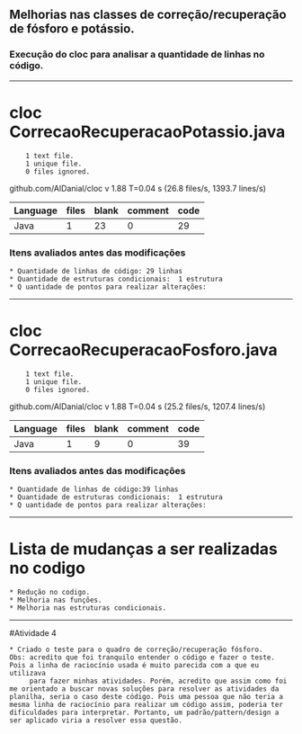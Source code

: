 
## Melhorias nas classes de correção/recuperação de fósforo e potássio.


### Execução do cloc para analisar a quantidade de linhas no código.



-------------------------------------------------------------------------------

                                                            
# cloc CorrecaoRecuperacaoPotassio.java                                  
                                                           
        1 text file.                                     
        1 unique file.                 
        0 files ignored.
        
github.com/AlDanial/cloc v 1.88  T=0.04 s (26.8 files/s, 1393.7 lines/s)  


Language    |                 files    |      blank   |     comment     |     code
------------|--------------------------|--------------|-----------------|----------
Java        |                     1    |        23    |          0      |       29

 ### Itens avaliados antes das modificações 
    
   
    * Quantidade de linhas de código: 29 linhas 
    * Quantidade de estruturas condicionais:  1 estrutura
    * Q uantidade de pontos para realizar alterações: 



-------------------------------------------------------------------------------


                                                            
# cloc CorrecaoRecuperacaoFosforo.java                     
                                                           
        1 text file.                                     
        1 unique file.                 
        0 files ignored.
        
github.com/AlDanial/cloc v 1.88  T=0.04 s (25.2 files/s, 1207.4 lines/s)      


Language    |                 files    |      blank   |     comment     |     code
------------|--------------------------|--------------|-----------------|----------
Java        |                     1    |        9    |          0      |       39

 ### Itens avaliados antes das modificações
    
   
    * Quantidade de linhas de código:39 linhas 
    * Quantidade de estruturas condicionais:  1 estrutura 
    * Q uantidade de pontos para realizar alterações: 


-------------------------------------------------------------------------------
                                                            
# Lista de mudanças a ser realizadas no codigo 
                                                            
    * Redução no codigo.                                          
    * Melhoria nas funções.
    * Melhoria nas estruturas condicionais.
                                                            
-------------------------------------------------------------------------------


#Atividade 4

    * Criado o teste para o quadro de correção/recuperação fósforo.
    Obs: acredito que foi tranquilo entender o código e fazer o teste. Pois a linha de raciocínio usada é muito parecida com a que eu utilizava
         para fazer minhas atividades. Porém, acredito que assim como foi me orientado a buscar novas soluções para resolver as atividades da planilha, seria o caso deste código. Pois uma pessoa que não teria a mesma linha de raciocínio para realizar um código assim, poderia ter dificuldades para interpretar. Portanto, um padrão/pattern/design a ser aplicado viria a resolver essa questão.